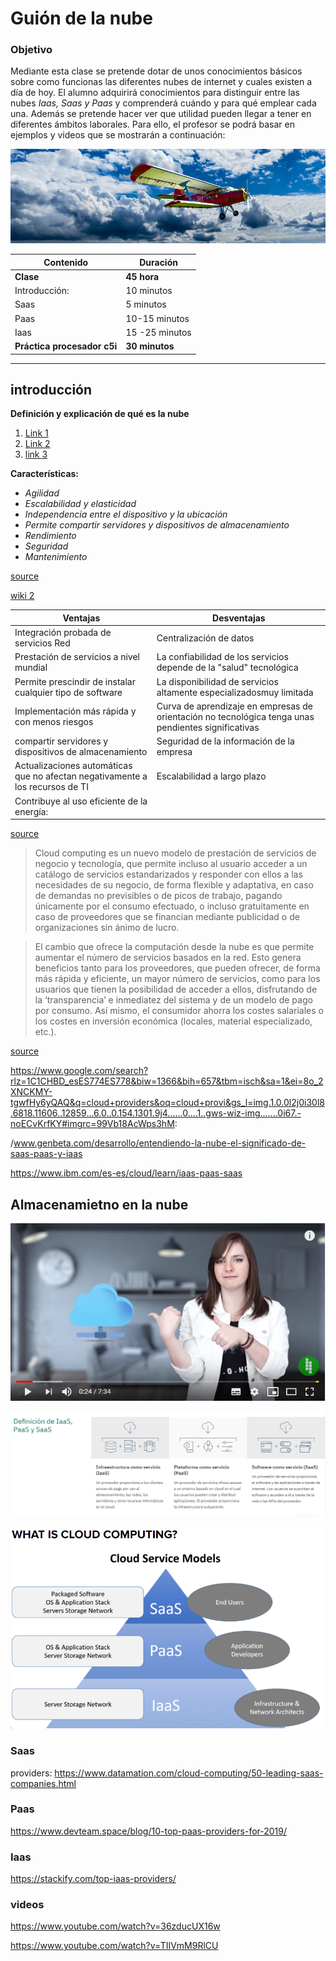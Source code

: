 # Guión de la nube

### Objetivo

Mediante esta clase se pretende dotar de unos conocimientos básicos sobre como funcionas las diferentes nubes de internet y cuales existen a día de hoy. El alumno adquirirá conocimientos para distinguir entre las nubes *Iaas, Saas y Paas* y comprenderá cuándo y para qué emplear cada una. Además se pretende hacer ver que utilidad pueden llegar a tener en diferentes ámbitos laborales. Para ello, el profesor se podrá basar en ejemplos y videos que se mostrarán a continuación:


![alt text](la_nube_intro.jpg)

| Contenido | Duración |
| ----- | ----- |
| **Clase** | **45 hora** |
| Introducción: | 10 minutos |
|	Saas | 5 minutos |
|	Paas | 10-15 minutos |
| Iaas | 15 -25 minutos |
| **Práctica procesador c5i** | **30 minutos** |

***

## introducción

**Definición y explicación de qué es la nube**

1. [Link 1](http://diccionario.raing.es/es/lema/computaci%C3%B3n-en-la-nube)
2. [Link 2]()
3. [link 3](https://es.wikipedia.org/wiki/Computaci%C3%B3n_en_la_nube)


**Características:**

+ *Agilidad*
+ *Escalabilidad y elasticidad*
+ *Independencia entre el dispositivo y la ubicación*
+ *Permite compartir servidores y dispositivos de almacenamiento*
+ *Rendimiento*
+ *Seguridad*
+ *Mantenimiento*

[source](https://es.wikipedia.org/wiki/Computaci%C3%B3n_en_la_nube)

[wiki 2](https://es.wikipedia.org/wiki/Almacenamiento_en_nube)

| **Ventajas** | **Desventajas** |
| ----- | ----- |
|  Integración probada de servicios Red |  Centralización de datos  |
| Prestación de servicios a nivel mundial | La confiabilidad de los servicios depende de la "salud" tecnológica |
|	Permite prescindir de instalar cualquier tipo de software  | La disponibilidad de servicios altamente especializadosmuy limitada |
|	Implementación más rápida y con menos riesgos | Curva de aprendizaje en empresas de orientación no tecnológica tenga unas pendientes significativas |
| compartir servidores y dispositivos de almacenamiento | Seguridad de la información de la empresa  |
| Actualizaciones automáticas que no afectan negativamente a los recursos de TI | Escalabilidad a largo plazo |
| Contribuye al uso eficiente de la energía: |  |

[source](https://es.wikipedia.org/wiki/Computaci%C3%B3n_en_la_nube)


> Cloud computing es un nuevo modelo de prestación de servicios de negocio y tecnología, que permite incluso al usuario acceder a un catálogo de servicios estandarizados y responder con ellos a las necesidades de su negocio, de forma flexible y adaptativa, en caso de demandas no previsibles o de picos de trabajo, pagando únicamente por el consumo efectuado, o incluso gratuitamente en caso de proveedores que se financian mediante publicidad o de organizaciones sin ánimo de lucro.

>El cambio que ofrece la computación desde la nube es que permite aumentar el número de servicios basados en la red. Esto genera beneficios tanto para los proveedores, que pueden ofrecer, de forma más rápida y eficiente, un mayor número de servicios, como para los usuarios que tienen la posibilidad de acceder a ellos, disfrutando de la ‘transparencia’ e inmediatez del sistema y de un modelo de pago por consumo. Así mismo, el consumidor ahorra los costes salariales o los costes en inversión económica (locales, material especializado, etc.).

[source](https://es.wikipedia.org/wiki/Computaci%C3%B3n_en_la_nube)

https://www.google.com/search?rlz=1C1CHBD_esES774ES778&biw=1366&bih=657&tbm=isch&sa=1&ei=8o_2XNCKMY-tgwfHy6yQAQ&q=cloud+providers&oq=cloud+provi&gs_l=img.1.0.0l2j0i30l8.6818.11606..12859...6.0..0.154.1301.9j4......0....1..gws-wiz-img.......0i67.-noECvKrfKY#imgrc=99Vb18AcWps3hM:

/www.genbeta.com/desarrollo/entendiendo-la-nube-el-significado-de-saas-paas-y-iaas

https://www.ibm.com/es-es/cloud/learn/iaas-paas-saas

## Almacenamietno en la nube

[![IMAGE ALT TEXT HERE](video_almacenamiento_en_la_nube.PNG)](https://www.youtube.com/watch?v=3nFZj3bB9g8)

![Alt text](Isaas_Paas_Saas.PNG)

![Alt text](Piramide%20Saas_Isaas_Paas.PNG)

### Saas

providers: https://www.datamation.com/cloud-computing/50-leading-saas-companies.html

### Paas

https://www.devteam.space/blog/10-top-paas-providers-for-2019/


### Iaas

https://stackify.com/top-iaas-providers/

### videos

https://www.youtube.com/watch?v=36zducUX16w

https://www.youtube.com/watch?v=TIIVmM9RlCU

